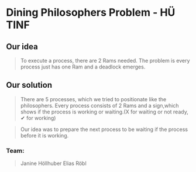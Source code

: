 # Dining Philosophers Problem - HÜ TINF

## Our idea
>To execute a process, there are 2 Rams needed. The problem is every process just has one Ram and a deadlock emerges.

## Our solution
>There are 5 processes, which we tried to positionate like the philosophers. Every process consists of 2 Rams and a sign,which shows if the process is working or waiting.(X for waiting or not ready, ✔ for working)

>Our idea was to prepare the next process to be waiting if the process before it is working.

### Team:
>Janine Höllhuber
Elias Röbl

